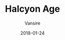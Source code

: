 ---
title: "Halcyon Age"
subtitle: "Vansire"
customForwardUrl: "https://www.youtube.com/watch?v=f1XN5KgtzKg"
displayImg: "https://img.youtube.com/vi/f1XN5KgtzKg/0.jpg"
date: "2018-01-24"
newTab: true 
---